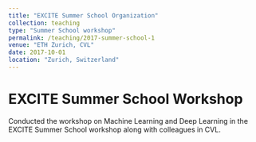 ```yaml
---
title: "EXCITE Summer School Organization"
collection: teaching
type: "Summer School workshop"
permalink: /teaching/2017-summer-school-1
venue: "ETH Zurich, CVL"
date: 2017-10-01
location: "Zurich, Switzerland"
---
```


EXCITE Summer School Workshop
======
Conducted the workshop on Machine Learning and Deep Learning in the EXCITE Summer School workshop along with colleagues in CVL.
